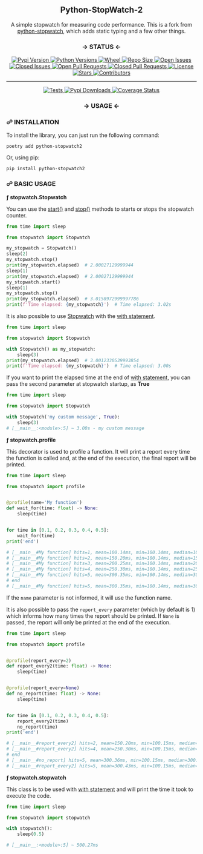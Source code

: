 <!-- ================ TITLE/DESC ================ -->

<div align='center'>
    <h2>Python-StopWatch-2</h2>
    <p>A simple stopwatch for measuring code performance. This is a fork from <a href='https://pypi.org/project/python-stopwatch/'>python-stopwatch</a>, which adds static typing and a few other things.</p>
</div>

<!-- ================ BADGES/LINKS ================ -->

<div align='center' width='50%'>
    <h3> → STATUS ←</h3>
    <a href="https://pepy.tech/project/python-stopwatch2">
        <img alt="Pypi Version" src='https://img.shields.io/pypi/v/python-stopwatch2?&style=for-the-badge'/>
    </a>
    <a href="https://www.python.org">
        <img alt="Python Versions" src='https://img.shields.io/pypi/pyversions/python-stopwatch2?&style=for-the-badge'/>
    </a>
    <a href="https://pypi.org/project/python-stopwatch2">
        <img alt="Wheel" src='https://img.shields.io/pypi/wheel/python-stopwatch2?&style=for-the-badge'/>
    </a>
    <a href="https://github.com/devRMA/python-stopwatch2">
        <img alt="Repo Size" src='https://img.shields.io/github/repo-size/devRMA/python-stopwatch2?&style=for-the-badge'/>
    </a>
    <a href="https://github.com/devRMA/python-stopwatch2/issues">
        <img alt="Open Issues" src='https://img.shields.io/github/issues-raw/devRMA/python-stopwatch2?&style=for-the-badge'/>
    </a>
    <a href="https://github.com/devRMA/python-stopwatch2/issues">
        <img alt="Closed Issues" src='https://img.shields.io/github/issues-closed-raw/devRMA/python-stopwatch2?&style=for-the-badge'/>
    </a>
    <a href="https://github.com/devRMA/python-stopwatch2/pulls">
        <img alt="Open Pull Requests" src='https://img.shields.io/github/issues-pr-raw/devRMA/python-stopwatch2?style=for-the-badge'/>
    </a>
    <a href="https://github.com/devRMA/python-stopwatch2/pulls">
        <img alt="Closed Pull Requests" src='https://img.shields.io/github/issues-pr-closed-raw/devRMA/python-stopwatch2?style=for-the-badge'/>
    </a>
    <a href="https://github.com/devRMA/python-stopwatch2/blob/main/LICENSE">
        <img alt="License" src='https://img.shields.io/github/license/devRMA/python-stopwatch2?&style=for-the-badge'/>
    </a>
    <a href="https://github.com/devRMA/python-stopwatch2/stargazers">
        <img alt="Stars" src='https://img.shields.io/github/stars/devRMA/python-stopwatch2?&style=for-the-badge'/>
    </a>
    <a href="https://github.com/devRMA/python-stopwatch2/graphs/contributors">
        <img alt="Contributors" src='https://img.shields.io/github/contributors/devRMA/python-stopwatch2?&style=for-the-badge'/>
    </a>
</div>

<hr>

<div align='center' width='50%'>
    <a href="https://github.com/devRMA/python-stopwatch2">
        <img alt="Tests" src='https://github.com/devRMA/python-stopwatch2/actions/workflows/tests.yml/badge.svg?&style=for-the-badge'/>
    </a>
    <a href="https://pepy.tech/project/python-stopwatch2">
        <img alt="Pypi Downloads" src='https://pepy.tech/badge/python-stopwatch2?&style=for-the-badge'/>
    </a>
    <a href="https://coveralls.io/github/devRMA/python-stopwatch2">
        <img alt="Coverage Status" src='https://coveralls.io/repos/github/devRMA/python-stopwatch2/badge.svg?&style=for-the-badge'/>
    </a>
</div>

<!-- ================ INTRODUCTION ================ -->
<div align='center'>
    <h3>→ USAGE ←</h3>
</div>

<h3>☍ INSTALLATION</h3>

To install the library, you can just run the following command:

```shell
poetry add python-stopwatch2
```

Or, using pip:

```shell
pip install python-stopwatch2
```

<h3>☍ BASIC USAGE</h3>

<p><b>ƒ stopwatch.Stopwatch</b></p>

You can use the [start()](https://github.com/devRMA/python-stopwatch2/tree/main/docs#stopwatchstart) and [stop()](https://github.com/devRMA/python-stopwatch2/tree/main/docs#stopwatchstop) methods to starts or stops the stopwatch counter.

```python
from time import sleep

from stopwatch import Stopwatch

my_stopwatch = Stopwatch()
sleep(2)
my_stopwatch.stop()
print(my_stopwatch.elapsed)  # 2.00027129999944
sleep(1)
print(my_stopwatch.elapsed)  # 2.00027129999944
my_stopwatch.start()
sleep(1)
my_stopwatch.stop()
print(my_stopwatch.elapsed)  # 3.0158972999997786
print(f'Time elapsed: {my_stopwatch}')  # Time elapsed: 3.02s
```

It is also possible to use [Stopwatch](https://github.com/devRMA/python-stopwatch2/tree/main/docs#stopwatchstopwatch) with the [with statement](https://www.geeksforgeeks.org/with-statement-in-python/).

```python
from time import sleep

from stopwatch import Stopwatch

with Stopwatch() as my_stopwatch:
    sleep(3)
print(my_stopwatch.elapsed)  # 3.0012330539993854
print(f'Time elapsed: {my_stopwatch}')  # Time elapsed: 3.00s
```

If you want to print the elapsed time at the end of [with statement](https://www.geeksforgeeks.org/with-statement-in-python/), you can pass the second parameter at stopwatch startup, as <b>True</b>

```python
from time import sleep

from stopwatch import Stopwatch

with Stopwatch('my custom message', True):
    sleep(3)
# [__main__:<module>:5] ~ 3.00s - my custom message
```

<p><b>ƒ stopwatch.profile</b><p/>

This decorator is used to profile a function. It will print a report every time the function is called and, at the end of the execution, the final report will be printed.

```python
from time import sleep

from stopwatch import profile


@profile(name='My function')
def wait_for(time: float) -> None:
    sleep(time)


for time in [0.1, 0.2, 0.3, 0.4, 0.5]:
    wait_for(time)
print('end')

# [__main__#My function] hits=1, mean=100.14ms, min=100.14ms, median=100.14ms, max=100.14ms, dev=0.00μs
# [__main__#My function] hits=2, mean=150.20ms, min=100.14ms, median=150.20ms, max=200.26ms, dev=50.06ms
# [__main__#My function] hits=3, mean=200.25ms, min=100.14ms, median=200.26ms, max=300.35ms, dev=81.74ms
# [__main__#My function] hits=4, mean=250.30ms, min=100.14ms, median=250.30ms, max=400.44ms, dev=111.92ms
# [__main__#My function] hits=5, mean=300.35ms, min=100.14ms, median=300.35ms, max=500.55ms, dev=141.56ms
# end
# [__main__#My function] hits=5, mean=300.35ms, min=100.14ms, median=300.35ms, max=500.55ms, dev=141.56ms
```

If the ``name`` parameter is not informed, it will use the function name.

It is also possible to pass the ``report_every`` parameter (which by default is 1) which informs how many times the report should be printed. If ``None`` is passed, the report will only be printed at the end of the execution.

```python
from time import sleep

from stopwatch import profile


@profile(report_every=2)
def report_every2(time: float) -> None:
    sleep(time)


@profile(report_every=None)
def no_report(time: float) -> None:
    sleep(time)


for time in [0.1, 0.2, 0.3, 0.4, 0.5]:
    report_every2(time)
    no_report(time)
print('end')

# [__main__#report_every2] hits=2, mean=150.20ms, min=100.15ms, median=150.20ms, max=200.25ms, dev=50.05ms
# [__main__#report_every2] hits=4, mean=250.30ms, min=100.15ms, median=250.30ms, max=400.46ms, dev=111.92ms
# end
# [__main__#no_report] hits=5, mean=300.36ms, min=100.15ms, median=300.36ms, max=500.58ms, dev=141.57ms
# [__main__#report_every2] hits=5, mean=300.43ms, min=100.15ms, median=300.36ms, max=500.94ms, dev=141.68ms
```

<p><b>ƒ stopwatch.stopwatch</b></p>

This class is to be used with [with statement](https://www.geeksforgeeks.org/with-statement-in-python/) and will print the time it took to execute the code.

```python
from time import sleep

from stopwatch import stopwatch

with stopwatch():
    sleep(0.5)

# [__main__:<module>:5] ~ 500.27ms
```
